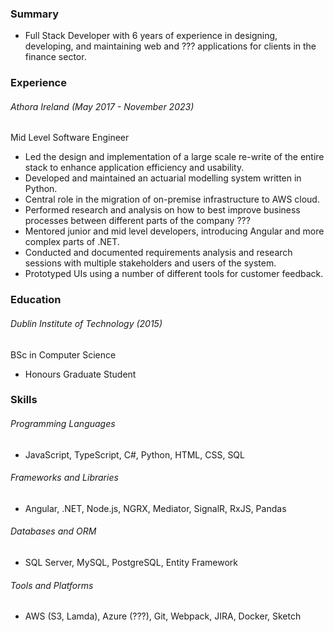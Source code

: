 ### Summary
- Full Stack Developer with 6 years of experience in designing, developing, and maintaining web and ??? applications for clients in the finance sector.

### Experience
###### Athora Ireland (May 2017 - November 2023)
Mid Level Software Engineer
- Led the design and implementation of a large scale re-write of the entire stack to enhance application efficiency and usability. 
- Developed and maintained an actuarial modelling system written in Python.
- Central role in the migration of on-premise infrastructure to AWS cloud.
- Performed research and analysis on how to best improve business processes between different parts of the company ???
- Mentored junior and mid level developers, introducing Angular and more complex parts of .NET.
- Conducted and documented requirements analysis and research sessions with multiple stakeholders and users of the system. 
- Prototyped UIs using a number of different tools for customer feedback.

### Education
###### Dublin Institute of Technology (2015)
BSc in Computer Science
- Honours Graduate Student

### Skills
###### Programming Languages
- JavaScript, TypeScript, C#, Python, HTML, CSS, SQL
###### Frameworks and Libraries
- Angular, .NET, Node.js, NGRX, Mediator, SignalR, RxJS, Pandas
###### Databases and ORM
- SQL Server, MySQL, PostgreSQL, Entity Framework
###### Tools and Platforms
- AWS (S3, Lamda), Azure (???), Git, Webpack, JIRA, Docker, Sketch